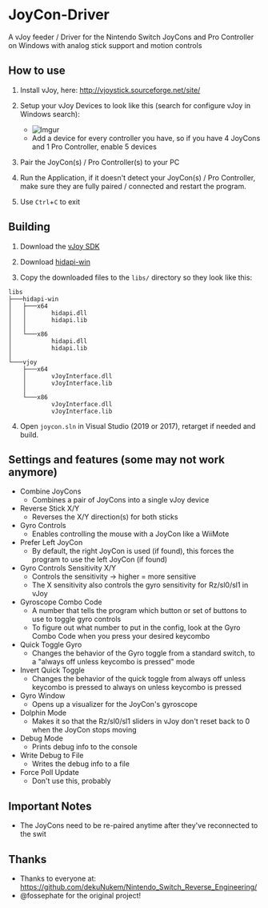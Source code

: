 # JoyCon-Driver
A vJoy feeder / Driver for the Nintendo Switch JoyCons and Pro Controller on Windows with analog stick support and motion controls

## How to use
1. Install vJoy, here: http://vjoystick.sourceforge.net/site/

2. Setup your vJoy Devices to look like this (search for configure vJoy in Windows search):
    * ![Imgur](http://i.imgur.com/nXQDFPK.png)
    * Add a device for every controller you have, so if you have 4 JoyCons and 1 Pro Controller, enable 5 devices

3. Pair the JoyCon(s) / Pro Controller(s) to your PC

4. Run the Application, if it doesn't detect your JoyCon(s) / Pro Controller, make sure they are fully paired / connected and restart the program.

5. Use `Ctrl`+`C` to exit

## Building
1. Download the [vJoy SDK](https://github.com/shauleiz/vJoy/tree/master/SDK)

2. Download [hidapi-win](https://github.com/libusb/hidapi/releases/)

3. Copy the downloaded files to the `libs/` directory so they look like this: 
```
libs
├───hidapi-win
│   ├───x64
│   │       hidapi.dll
│   │       hidapi.lib
│   │
│   └───x86
│           hidapi.dll
│           hidapi.lib
│
└───vjoy
	├───x64
	│       vJoyInterface.dll
	│       vJoyInterface.lib
	│
	└───x86
			vJoyInterface.dll
			vJoyInterface.lib
```

4. Open `joycon.sln` in Visual Studio (2019 or 2017), retarget if needed and build. 


## Settings and features (some may not work anymore)
* Combine JoyCons
	* Combines a pair of JoyCons into a single vJoy device
* Reverse Stick X/Y
	* Reverses the X/Y direction(s) for both sticks
* Gyro Controls
	* Enables controlling the mouse with a JoyCon like a WiiMote
* Prefer Left JoyCon
	* By default, the right JoyCon is used (if found), this forces the program to use the left JoyCon (if found)
* Gyro Controls Sensitivity X/Y
	* Controls the sensitivity -> higher = more sensitive
	* The X sensitivity also controls the gyro sensitivity for Rz/sl0/sl1 in vJoy
* Gyroscope Combo Code
	* A number that tells the program which button or set of buttons to use to toggle gyro controls
	* To figure out what number to put in the config, look at the Gyro Combo Code when you press your desired keycombo
* Quick Toggle Gyro
	* Changes the behavior of the Gyro toggle from a standard switch, to a "always off unless keycombo is pressed" mode
* Invert Quick Toggle
	* Changes the behavior of the quick toggle from always off unless keycombo is pressed to always on unless keycombo is pressed
* Gyro Window
	* Opens up a visualizer for the JoyCon's gyroscope
* Dolphin Mode
	* Makes it so that the Rz/sl0/sl1 sliders in vJoy don't reset back to 0 when the JoyCon stops moving
* Debug Mode
	* Prints debug info to the console
* Write Debug to File
	* Writes the debug info to a file
* Force Poll Update
	* Don't use this, probably

## Important Notes
* The JoyCons need to be re-paired anytime after they've reconnected to the swit

## Thanks
* Thanks to everyone at: https://github.com/dekuNukem/Nintendo_Switch_Reverse_Engineering/
* @fossephate for the original project!